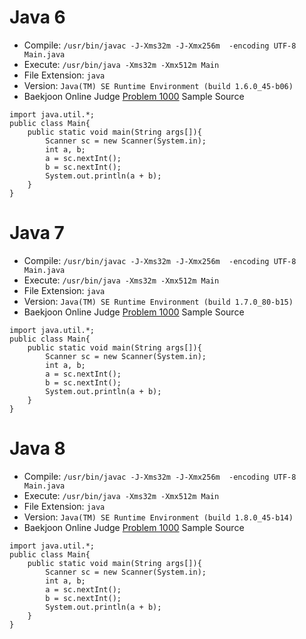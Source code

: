 # Java 6

* Compile: `/usr/bin/javac -J-Xms32m -J-Xmx256m  -encoding UTF-8 Main.java`
* Execute: `/usr/bin/java -Xms32m -Xmx512m Main`
* File Extension: `java`
* Version: `Java(TM) SE Runtime Environment (build 1.6.0_45-b06)`
* Baekjoon Online Judge [Problem 1000](https://www.acmicpc.net/problem/1000) Sample Source
````
import java.util.*;
public class Main{
	public static void main(String args[]){
		Scanner sc = new Scanner(System.in);
		int a, b;
		a = sc.nextInt();
		b = sc.nextInt();
		System.out.println(a + b);
	}
}
````


# Java 7

* Compile: `/usr/bin/javac -J-Xms32m -J-Xmx256m  -encoding UTF-8 Main.java`
* Execute: `/usr/bin/java -Xms32m -Xmx512m Main`
* File Extension: `java`
* Version: `Java(TM) SE Runtime Environment (build 1.7.0_80-b15)`
* Baekjoon Online Judge [Problem 1000](https://www.acmicpc.net/problem/1000) Sample Source
````
import java.util.*;
public class Main{
	public static void main(String args[]){
		Scanner sc = new Scanner(System.in);
		int a, b;
		a = sc.nextInt();
		b = sc.nextInt();
		System.out.println(a + b);
	}
}
````


# Java 8

* Compile: `/usr/bin/javac -J-Xms32m -J-Xmx256m  -encoding UTF-8 Main.java`
* Execute: `/usr/bin/java -Xms32m -Xmx512m Main`
* File Extension: `java`
* Version: `Java(TM) SE Runtime Environment (build 1.8.0_45-b14)`
* Baekjoon Online Judge [Problem 1000](https://www.acmicpc.net/problem/1000) Sample Source
````
import java.util.*;
public class Main{
	public static void main(String args[]){
		Scanner sc = new Scanner(System.in);
		int a, b;
		a = sc.nextInt();
		b = sc.nextInt();
		System.out.println(a + b);
	}
}
````


